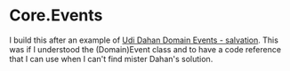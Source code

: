 # Core.Events
I build this after an example of [Udi Dahan Domain Events - salvation](http://udidahan.com/2009/06/14/domain-events-salvation/). This was if I understood the (Domain)Event class and to have a code reference that I can use when I can't find mister Dahan's solution.
